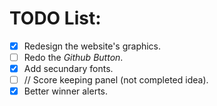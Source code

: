 # TODO List:
- [x] Redesign the website's graphics.
- [ ] Redo the *Github Button*.
- [x] Add secundary fonts.
- [ ] // Score keeping panel (not completed idea).
- [x] Better winner alerts.